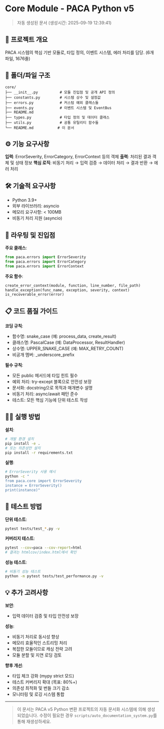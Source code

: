 # Core Module - PACA Python v5

> 자동 생성된 문서 (생성시간: 2025-09-19 12:39:41)

## 🎯 프로젝트 개요

PACA 시스템의 핵심 기반 모듈로, 타입 정의, 이벤트 시스템, 에러 처리를 담당. (6개 파일, 1676줄)

## 📁 폴더/파일 구조

```
core/
├── __init__.py          # 모듈 진입점 및 공개 API 정의
├── constants.py         # 시스템 상수 및 설정값
├── errors.py            # 커스텀 예외 클래스들
├── events.py            # 이벤트 시스템 및 EventBus
├── README.md
├── types.py             # 타입 정의 및 데이터 클래스
├── utils.py             # 공통 유틸리티 함수들
└── README.md           # 이 문서

```

## ⚙️ 기능 요구사항

**입력**: ErrorSeverity, ErrorCategory, ErrorContext 등의 객체
**출력**: 처리된 결과 객체 및 상태 정보
**핵심 로직**: 비동기 처리 → 입력 검증 → 데이터 처리 → 결과 반환 → 에러 처리

## 🛠️ 기술적 요구사항

- Python 3.9+
- 외부 라이브러리: asyncio
- 메모리 요구사항: < 100MB
- 비동기 처리 지원 (asyncio)


## 🚀 라우팅 및 진입점

**주요 클래스**:
```python
from paca.errors import ErrorSeverity
from paca.errors import ErrorCategory
from paca.errors import ErrorContext
```

**주요 함수**:
```python
create_error_context(module, function, line_number, file_path)
handle_exception(func_name, exception, severity, context)
is_recoverable_error(error)
```

## 📋 코드 품질 가이드

**코딩 규칙**:
- 함수명: snake_case (예: process_data, create_result)
- 클래스명: PascalCase (예: DataProcessor, ResultHandler)
- 상수명: UPPER_SNAKE_CASE (예: MAX_RETRY_COUNT)
- 비공개 멤버: _underscore_prefix

**필수 규칙**:
- 모든 public 메서드에 타입 힌트 필수
- 예외 처리: try-except 블록으로 안전성 보장
- 문서화: docstring으로 목적과 매개변수 설명
- 비동기 처리: async/await 패턴 준수
- 테스트: 모든 핵심 기능에 단위 테스트 작성

## 🏃‍♂️ 실행 방법

**설치**:
```bash
# 개발 환경 설치
pip install -e .
# 또는 의존성만 설치
pip install -r requirements.txt
```

**실행**:
```bash
# ErrorSeverity 사용 예시
python -c "
from paca.core import ErrorSeverity
instance = ErrorSeverity()
print(instance)"
```

## 🧪 테스트 방법

**단위 테스트**:
```bash
pytest tests/test_*.py -v
```

**커버리지 테스트**:
```bash
pytest --cov=paca --cov-report=html
# 결과는 htmlcov/index.html에서 확인
```

**성능 테스트**:
```bash
# 비동기 성능 테스트
python -m pytest tests/test_performance.py -v
```

## 💡 추가 고려사항

**보안**:
- 입력 데이터 검증 및 타입 안전성 보장

**성능**:
- 비동기 처리로 동시성 향상
- 메모리 효율적인 스트리밍 처리
- 복잡한 모듈이므로 캐싱 전략 고려
- 모듈 분할 및 지연 로딩 검토

**향후 개선**:
- 타입 체크 강화 (mypy strict 모드)
- 테스트 커버리지 확대 (목표: 80%+)
- 의존성 최적화 및 번들 크기 감소
- 모니터링 및 로깅 시스템 통합

---

> 이 문서는 PACA v5 Python 변환 프로젝트의 자동 문서화 시스템에 의해 생성되었습니다.
> 수정이 필요한 경우 `scripts/auto_documentation_system.py`를 통해 재생성하세요.
